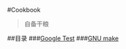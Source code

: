 #Cookbook
> 自备干粮

##目录
###[Google Test](https://github.com/zhuzhenpeng/Cookbook/tree/master/gtest)
###[GNU make](https://github.com/zhuzhenpeng/Cookbook/tree/master/GNUmake)
